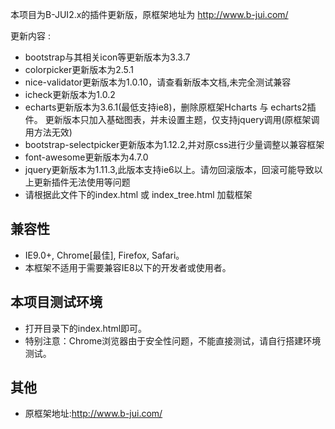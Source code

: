 本项目为B-JUI2.x的插件更新版，原框架地址为 http://www.b-jui.com/

更新内容 : 
- bootstrap与其相关icon等更新版本为3.3.7
- colorpicker更新版本为2.5.1
- nice-validator更新版本为1.0.10，请查看新版本文档,未完全测试兼容
- icheck更新版本为1.0.2
- echarts更新版本为3.6.1(最低支持ie8)，删除原框架Hcharts 与 echarts2插件。
  更新版本只加入基础图表，并未设置主题，仅支持jquery调用(原框架调用方法无效)
- bootstrap-selectpicker更新版本为1.12.2,并对原css进行少量调整以兼容框架
- font-awesome更新版本为4.7.0
- jquery更新版本为1.11.3,此版本支持ie6以上。请勿回滚版本，回滚可能导致以上更新插件无法使用等问题
- 请根据此文件下的index.html 或 index_tree.html 加载框架

## 兼容性 ##

- IE9.0+, Chrome[最佳], Firefox, Safari。
- 本框架不适用于需要兼容IE8以下的开发者或使用者。

## 本项目测试环境 ##

- 打开目录下的index.html即可。
- 特别注意：Chrome浏览器由于安全性问题，不能直接测试，请自行搭建环境测试。

## 其他 ##

- 原框架地址:http://www.b-jui.com/
